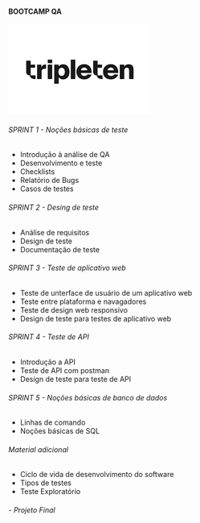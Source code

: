 #### BOOTCAMP QA
<img src="Imagens\logo tripleten.png">

###### SPRINT 1 - Noções básicas de teste
- Introdução à análise de QA
- Desenvolvimento e teste
- Checklists
- Relatório de Bugs
- Casos de testes
###### SPRINT 2 - Desing de teste
- Análise de requisitos
- Design de teste
- Documentação de teste
###### SPRINT 3 - Teste de aplicativo web
- Teste de unterface de usuário de um aplicativo web
- Teste entre plataforma e navagadores
- Teste de design web responsivo
- Design de teste para testes de aplicativo web
###### SPRINT 4 - Teste de API
- Introdução a API
- Teste de API com postman
- Design de teste para teste de API
###### SPRINT 5 - Noções básicas de banco de dados
- Linhas de comando
- Noções básicas de SQL
###### Material adicional 
- Ciclo de vida de desenvolvimento do software
- Tipos de testes
- Teste Exploratório
###### - Projeto Final
